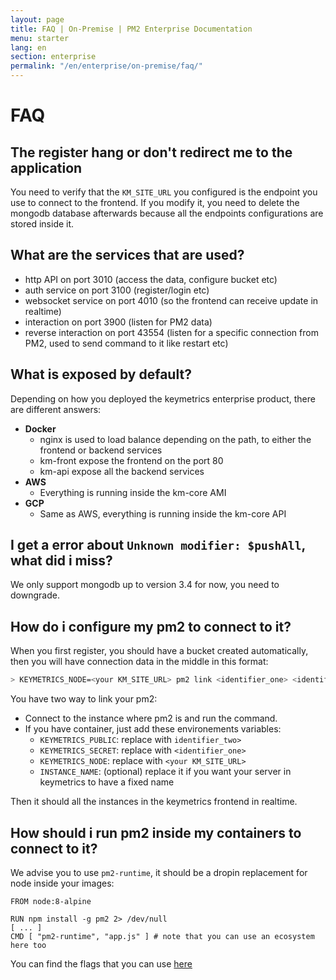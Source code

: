 ```yaml
---
layout: page
title: FAQ | On-Premise | PM2 Enterprise Documentation
menu: starter
lang: en
section: enterprise
permalink: "/en/enterprise/on-premise/faq/"
---
```


# FAQ

## The register hang or don't redirect me to the application

You need to verify that the `KM_SITE_URL` you configured is the endpoint you use to connect to the frontend. If you modify it, you need to delete the mongodb database afterwards because all the endpoints configurations are stored inside it.

## What are the services that are used?

- http API on port 3010 (access the data, configure bucket etc)
- auth service on port 3100 (register/login etc)
- websocket service on port 4010 (so the frontend can receive update in realtime)
- interaction on port 3900 (listen for PM2 data)
- reverse interaction on port 43554 (listen for a specific connection from PM2, used to send command to it like restart etc)

## What is exposed by default?

Depending on how you deployed the keymetrics enterprise product, there are different answers:

- **Docker**
  - nginx is used to load balance depending on the path, to either the frontend or backend services
  - km-front expose the frontend on the port 80
  - km-api expose all the backend services
- **AWS**
  - Everything is running inside the km-core AMI
- **GCP**
  - Same as AWS, everything is running inside the km-core API


## I get a error about `Unknown modifier: $pushAll`, what did i miss?

We only support mongodb up to version 3.4 for now, you need to downgrade.

## How do i configure my pm2 to connect to it?

When you first register, you should have a bucket created automatically, then you will have connection data in the middle in this format:

```bash
> KEYMETRICS_NODE=<your KM_SITE_URL> pm2 link <identifier_one> <identifier_two>
```

You have two way to link your pm2:

- Connect to the instance where pm2 is and run the command.
- If you have container, just add these environements variables:
  - `KEYMETRICS_PUBLIC`: replace with `identifier_two>`
  - `KEYMETRICS_SECRET`: replace with `<identifier_one>`
  - `KEYMETRICS_NODE`: replace with `<your KM_SITE_URL>`
  - `INSTANCE_NAME`: (optional) replace it if you want your server in keymetrics to have a fixed name

Then it should all the instances in the keymetrics frontend in realtime.

## How should i run pm2 inside my containers to connect to it?

We advise you to use `pm2-runtime`, it should be a dropin replacement for node inside your images:

```docker
FROM node:8-alpine

RUN npm install -g pm2 2> /dev/null
[ ... ]
CMD [ "pm2-runtime", "app.js" ] # note that you can use an ecosystem here too
```

You can find the flags that you can use [here](https://github.com/Unitech/pm2/blob/master/lib/binaries/Runtime4Docker.js#L17)
